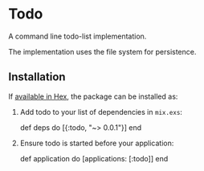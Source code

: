 # Todo

A command line todo-list implementation.

The implementation uses the file system for persistence.

## Installation

If [available in Hex](https://hex.pm/docs/publish), the package can be installed as:

  1. Add todo to your list of dependencies in `mix.exs`:

        def deps do
          [{:todo, "~> 0.0.1"}]
        end

  2. Ensure todo is started before your application:

        def application do
          [applications: [:todo]]
        end

